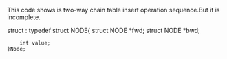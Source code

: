 This code shows is two-way chain table insert
operation sequence.But it is incomplete.


struct :
	typedef struct NODE{
		struct NODE *fwd;
		struct NODE *bwd;

		int value;
	}Node;
